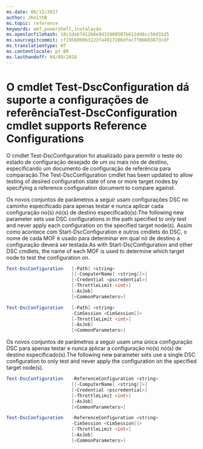 ```yaml
---
ms.date: 06/12/2017
author: JKeithB
ms.topic: reference
keywords: wmf,powershell,instalação
ms.openlocfilehash: 18c1dab7412b8e9d31960507b612dd6cc56d31d5
ms.sourcegitcommit: cf195b090b3223fa4917206dfec7f0b603873cdf
ms.translationtype: HT
ms.contentlocale: pt-BR
ms.lasthandoff: 04/09/2018
---
```

# <a name="test-dscconfiguration-cmdlet-supports-reference-configurations"></a><span data-ttu-id="997ef-102">O cmdlet Test-DscConfiguration dá suporte a configurações de referência</span><span class="sxs-lookup"><span data-stu-id="997ef-102">Test-DscConfiguration cmdlet supports Reference Configurations</span></span>

<span data-ttu-id="997ef-103">O cmdlet Test-DscConfiguration foi atualizado para permitir o teste do estado de configuração desejado de um ou mais nós de destino, especificando um documento de configuração de referência para comparação.</span><span class="sxs-lookup"><span data-stu-id="997ef-103">The Test-DscConfiguration cmdlet has been updated to allow testing of desired configuration state of one or more target nodes by specifying a reference configuration document to compare against.</span></span>

<span data-ttu-id="997ef-104">Os novos conjuntos de parâmetros a seguir usam configurações DSC no caminho especificado para apenas testar e nunca aplicar cada configuração no(s) nó(s) de destino especificado(s).</span><span class="sxs-lookup"><span data-stu-id="997ef-104">The following new parameter sets use DSC configurations in the path specified to only test and never apply each configuration on the specified target node(s).</span></span> <span data-ttu-id="997ef-105">Assim como acontece com Start-DscConfiguration e outros cmdlets do DSC, o nome de cada MOF é usado para determinar em qual nó de destino a configuração deverá ser testada.</span><span class="sxs-lookup"><span data-stu-id="997ef-105">As with Start-DscConfiguration and other DSC cmdlets, the name of each MOF is used to determine which target node to test the configuration on.</span></span>

```powershell
Test-DscConfiguration   [-Path] <string>
                        [[-ComputerName] <string[]>]
                        [-Credential <pscredential>]
                        [-ThrottleLimit <int>]
                        [-AsJob]
                        [<CommonParameters>]

Test-DscConfiguration   [-Path] <string>
                        -CimSession <CimSession[]>
                        [-ThrottleLimit <int>]
                        [-AsJob]
                        [<CommonParameters>]
```

<span data-ttu-id="997ef-106">Os novos conjuntos de parâmetros a seguir usam uma única configuração DSC para apenas testar e nunca aplicar a configuração no(s) nó(s) de destino especificado(s).</span><span class="sxs-lookup"><span data-stu-id="997ef-106">The following new parameter sets use a single DSC configuration to only test and never apply the configuration on the specified target node(s).</span></span>

```powershell
Test-DscConfiguration   -ReferenceConfiguration <string>
                        [[-ComputerName] <string[]>]
                        [-Credential <pscredential>]
                        [-ThrottleLimit <int>]
                        [-AsJob]
                        [<CommonParameters>]

Test-DscConfiguration   -ReferenceConfiguration <string>
                        -CimSession <CimSession[]>
                        [-ThrottleLimit <int>]
                        [-AsJob]
                        [<CommonParameters>]
```